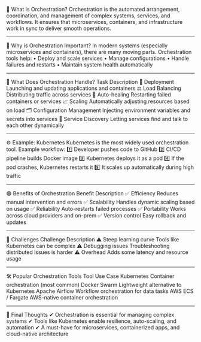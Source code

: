 📌 What is Orchestration?
Orchestration is the automated arrangement, coordination, and management of complex systems, services, and workflows.
It ensures that microservices, containers, and infrastructure work in sync to deliver smooth operations.
________________________________________

🧠 Why is Orchestration Important?
In modern systems (especially microservices and containers), there are many moving parts. Orchestration tools help:
•	Deploy and scale services
•	Manage configurations
•	Handle failures and restarts
•	Maintain system health automatically
________________________________________

🔄 What Does Orchestration Handle?
Task	Description
🚀 Deployment	Launching and updating applications and containers
⚖ Load Balancing	Distributing traffic across services
🔄 Auto-healing	Restarting failed containers or services
📈 Scaling	Automatically adjusting resources based on load
🗂 Configuration Management	Injecting environment variables and secrets into services
🔗 Service Discovery	Letting services find and talk to each other dynamically
________________________________________

⚙️ Example: Kubernetes
Kubernetes is the most widely used orchestration tool.
Example workflow: 1️⃣ Developer pushes code to GitHub
2️⃣ CI/CD pipeline builds Docker image
3️⃣ Kubernetes deploys it as a pod
4️⃣ If the pod crashes, Kubernetes restarts it
5️⃣ It scales up automatically during high traffic
________________________________________

🟢 Benefits of Orchestration
Benefit	Description
✅ Efficiency	Reduces manual intervention and errors
✅ Scalability	Handles dynamic scaling based on usage
✅ Reliability	Auto-restarts failed processes
✅ Portability	Works across cloud providers and on-prem
✅ Version control	Easy rollback and updates
________________________________________

🔴 Challenges
Challenge	Description
⚠️ Steep learning curve	Tools like Kubernetes can be complex
⚠️ Debugging issues	Troubleshooting distributed issues is harder
⚠️ Overhead	Adds some latency and resource usage
________________________________________

🛠️ Popular Orchestration Tools
Tool	Use Case
Kubernetes	Container orchestration (most common)
Docker Swarm	Lightweight alternative to Kubernetes
Apache Airflow	Workflow orchestration for data tasks
AWS ECS / Fargate	AWS-native container orchestration
________________________________________

📌 Final Thoughts
✔ Orchestration is essential for managing complex systems
✔ Tools like Kubernetes enable resilience, auto-scaling, and automation
✔ A must-have for microservices, containerized apps, and cloud-native architecture